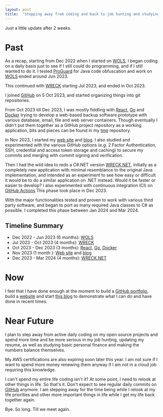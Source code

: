 ```yaml
---
layout: post
title:  "Stepping away from coding and back to job hunting and studying personal finance"
---
```


Just a little update after 2 weeks.

# Past

As a recap, starting from Dec 2022 when I started on [WOLS][wols], I began 
coding on a daily basis just to see if I still could do programming, and if I
still wanted to do it. I tested [ProGuard][proguard] for Java code obfuscation 
and work on [WOLS][wols] ended around Jun 2023. 

This continued with [WRECK][wreck] starting Jul 2023, and ended in Oct 2023.

I joined [GitHub][github] on 5 Oct 2023, and started organizing things into git 
repositories.

From Oct 2023 till Dec 2023, I was mostly fiddling with [React][react], 
[Go][golang] and [Docker][docker] trying to develop a web-based backup software
prototype with various database, email, file and web server containers. Though 
eventually I didn't put them together as a GitHub project repository as a 
working application, bits and pieces can be found in my [tmp][tmp] repository.

In Nov 2023, I started my [web site][www] and [blog][blog]. I also studied and 
experimented with the various GitHub options (e.g. 2 Factor Authentication, SSH,
credential and access token storage and caching) to secure my commits and 
merging with commit signing and verification.

Then I had the wild idea to redo a C#.NET version [WRECK.NET][wreck-net], 
initially as a completely new application with minimal resemblance to the 
original Java implementation, and intended as an experiment to see how easy or 
difficult it would be to do a similar application on .NET instead. Would it be 
faster or easier to develop? I also experimented with continuous integration 
(CI) on [GitHub Actions][github-actions] This phase took place in Dec 2023.

With the major functionalities tested and proven to work with various third 
party software,  and began to port as many required Java 
classes to C# as possible. I completed this phase between Jan 2024 and Mar 2024.

## Timeline Summary

- Dec 2022 - Jun 2023 (6 months): [WOLS][wols]
- Jul 2023 - Oct 2023 (4 months): [WRECK][wreck]
- Oct 2023 - Dec 2023 (3 months): [React][react], [Go][golang], [Docker][docker]
- Nov 2023            (1 month ): [Web site][www] and [blog][blog]
- Dec 2023 - Mar 2024 (4 months): [WRECK.NET][wreck-net]

# Now

I feel that I have done enough at the moment to build a 
[GitHub portfolio][gyk4j], build a [website][www] and start [this blog][blog] to
demonstrate what I can do and have done in recent times.

# Near Future

I plan to step away from active daily coding on my open source projects and 
spend more time and be more serious in my job hunting, updating my resume, as 
well as studying basic personal finance and making the numbers balance 
themselves.

My AWS certifications are also expiring soon later this year. I am not sure if 
I want to spend more money renewing them anyway if I am not in a cloud job 
requiring this knowledge.

I can't spend my entire life coding isn't it? At some point, I need to relook at
other things in life. So that's it. Don't expect to see regular daily commits on 
[GitHub][gyk4j] anymore. I am stepping away for the time being while I relook at
my life priorities and other more important things in life while I get my life 
back together again.

Bye. So long. Till we meet again.

[wols]: https://github.com/gyk4j/wols
[proguard]: https://www.guardsquare.com/proguard
[wreck]: https://github.com/gyk4j/wreck
[github]: https://github.com/
[react]: https://react.dev/
[golang]: https://go.dev/
[docker]: https://www.docker.com/
[tmp]: https://github.com/gyk4j/tmp/tree/main/docker
[wreck-net]: https://github.com/gyk4j/wreck-net
[github-actions]: https://github.com/features/actions
[gyk4j]: https://github.com/gyk4j
[www]: https://gyk4j.github.io/
[blog]: https://gyk4j.github.io/blog/
